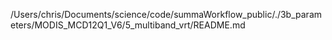 /Users/chris/Documents/science/code/summaWorkflow_public/./3b_parameters/MODIS_MCD12Q1_V6/5_multiband_vrt/README.md